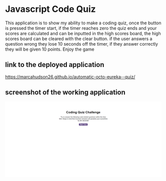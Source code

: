 # Javascript Code Quiz

This application is to show my ability to make a coding quiz, once the button is pressed the timer start, if the timer reaches zero the quiz ends and your scores are calculated and can be inputted in the high scores board, the high scores board can be cleared with the clear button.
if the user answers a question wrong they lose 10 seconds off the timer, if they answer correctly they will be given 10 points.
Enjoy the game 

## link to the deployed application 

https://marcahudson26.github.io/automatic-octo-eureka--quiz/

## screenshot of the working application

![Screenshot](./assets/images/screencapture.png)